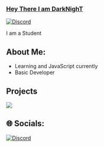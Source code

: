 ### [Hey There I am DarkNighT](https://discord.gg/KbJcNQwpaD)

<a href="https://discord.com/users/1188178871049265282">
<img src="https://discord.c99.nl/widget/theme-3/1188178871049265282.png" alt="Discord"/>
</a>

I am a Student

## About Me:

- Learning and JavaScript currently
- Basic Developer

## Projects
<a href = "https://discord.gg/bakchodi">
<img src="https://capsule-render.vercel.app/api?type=waving&color=0:EEFF00,100:a82da8&animation=blink&height=150&reversal=tru&width=100&theme=gruvbox&section=header&text=Avon&fontColor=15f8ef&fontSize=75&fontAlignY=39](https://capsule-render.vercel.app/api?type=waving&height=200&color=EEFF00&text=Trixo&stroke=a82da8&fontColor=15f8ef&fontSize=75&reversal=true" />
</a>

## 🌐 Socials:
[![Discord](https://img.shields.io/badge/Discord-%237289DA.svg?logo=discord&logoColor=white)](https://discord.gg/https://discord.com/users/1188178871049265282)

